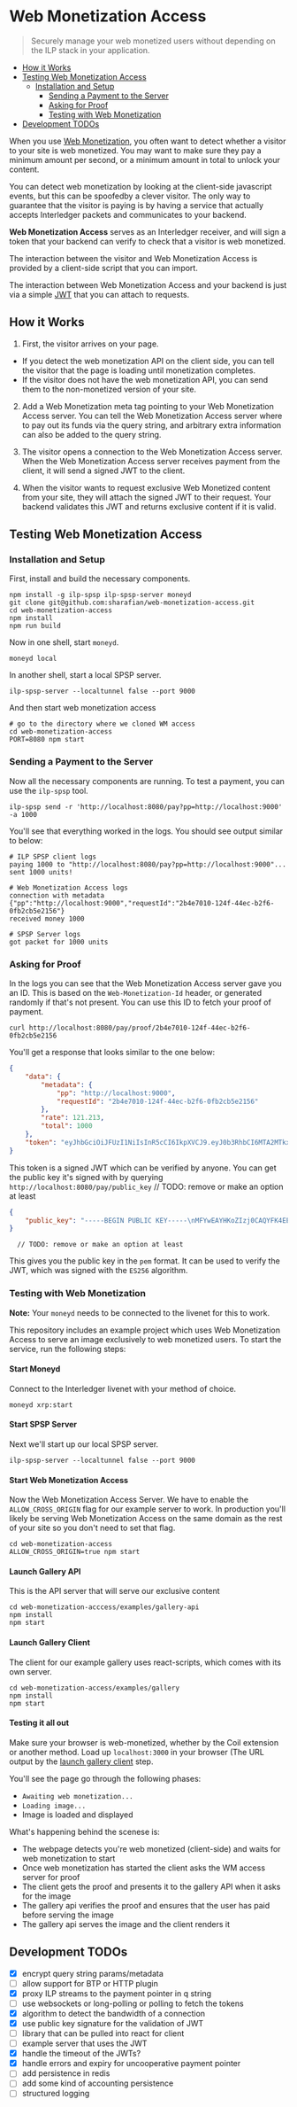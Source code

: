 # Web Monetization Access
> Securely manage your web monetized users without depending on the ILP stack
> in your application.

- [How it Works](#how-it-works)
- [Testing Web Monetization Access](#testing-web-monetization-access)
  - [Installation and Setup](#installation-and-setup)
	- [Sending a Payment to the Server](#sending-a-payment-to-the-server)
	- [Asking for Proof](#asking-for-proof)
	- [Testing with Web Monetization](#testing-with-web-monetization)
- [Development TODOs](#development-todos)

When you use [Web Monetization](https://github.com/interledger/rfcs/blob/master/0028-web-monetization/0028-web-monetization.md), you often want to detect whether a visitor to your site is web monetized. You may want to make sure they pay a minimum amount per second, or a minimum amount in total to unlock your content.

You can detect web monetization by looking at the client-side javascript events, but this can be spoofedby a clever visitor. The only way to guarantee that the visitor is paying is by having a service that actually accepts Interledger packets and communicates to your backend.

**Web Monetization Access** serves as an Interledger receiver, and will sign a token that your backend can verify to check that a visitor is web monetized.

The interaction between the visitor and Web Monetization Access is provided by a client-side script that you can import.

The interaction between Web Monetization Access and your backend is just via a simple [JWT](https://jwt.io) that you can attach to requests.

## How it Works

1. First, the visitor arrives on your page.
  - If you detect the web monetization API on the client side, you can tell the visitor that the page is loading until monetization completes.
  - If the visitor does not have the web monetization API, you can send them to the non-monetized version of your site.

2. Add a Web Monetization meta tag pointing to your Web Monetization Access server. You can tell the Web Monetization Access server where to pay out its funds via the query string, and arbitrary extra information can also be added to the query string.

3. The visitor opens a connection to the Web Monetization Access server. When the Web Monetization Access server receives payment from the client, it will send a signed JWT to the client.

4. When the visitor wants to request exclusive Web Monetized content from your site, they will attach the signed JWT to their request. Your backend validates this JWT and returns exclusive content if it is valid.

## Testing Web Monetization Access

### Installation and Setup

First, install and build the necessary components.

```shell
npm install -g ilp-spsp ilp-spsp-server moneyd
git clone git@github.com:sharafian/web-monetization-access.git
cd web-monetization-access
npm install
npm run build
```

Now in one shell, start `moneyd`.

```shell
moneyd local
```

In another shell, start a local SPSP server.

```shell
ilp-spsp-server --localtunnel false --port 9000
```

And then start web monetization access

```shell
# go to the directory where we cloned WM access
cd web-monetization-access
PORT=8080 npm start
```

### Sending a Payment to the Server

Now all the necessary components are running. To test a payment, you can use the `ilp-spsp` tool.

```shell
ilp-spsp send -r 'http://localhost:8080/pay?pp=http://localhost:9000' -a 1000
```

You'll see that everything worked in the logs. You should see output similar to below:

```shell
# ILP SPSP client logs
paying 1000 to "http://localhost:8080/pay?pp=http://localhost:9000"...
sent 1000 units!

# Web Monetization Access logs
connection with metadata {"pp":"http://localhost:9000","requestId":"2b4e7010-124f-44ec-b2f6-0fb2cb5e2156"}
received money 1000

# SPSP Server logs
got packet for 1000 units
```

### Asking for Proof

In the logs you can see that the Web Monetization Access server gave you an ID. This is based on the `Web-Monetization-Id` header, or generated randomly if that's not present. You can use this ID to fetch your proof of payment.

```shell
curl http://localhost:8080/pay/proof/2b4e7010-124f-44ec-b2f6-0fb2cb5e2156
```

You'll get a response that looks similar to the one below:

```json
{
    "data": {
        "metadata": {
            "pp": "http://localhost:9000",
            "requestId": "2b4e7010-124f-44ec-b2f6-0fb2cb5e2156"
        },
        "rate": 121.213,
        "total": 1000
    },
    "token": "eyJhbGciOiJFUzI1NiIsInR5cCI6IkpXVCJ9.eyJ0b3RhbCI6MTA2MTkxMTA2LCJyYXRlIjoyMTU1MzcuNiwibWV0YWRhdGEiOnsicHAiOiJodHRwOi8vbG9jYWxob3N0OjkwMDAiLCJyZXF1ZXN0SWQiOiI0YmQyMDM5Ny1jZjFhLTRkMjctODg3Mi0xZWFlNTk1MTBiOTUifSwiaWF0IjoxNTYxNTA4ODc3LCJleHAiOjE1NjE1MTE4Nzd9.nL1N1xz1BTqTy-XyDLVyb6wdzfNzOkFUt1aPUVeOIXP3opGQ6vNumbbKsTYAEJ7p86KRnvGVSuz5p64igDZozw"
}
```

This token is a signed JWT which can be verified by anyone. You can get the public key it's signed with by querying `http://localhost:8080/pay/public_key`
      // TODO: remove or make an option at least

```json
{
    "public_key": "-----BEGIN PUBLIC KEY-----\nMFYwEAYHKoZIzj0CAQYFK4EEAAoDQgAElRLGSaC2JyslmL+55TX0QOAQZcrpfnrK\niTzDVw0/Jml93IsoWdVtJrpDzpkvE76qKuxYQh8GS33kx+HCTBGjrA==\n-----END PUBLIC KEY-----\n"
}
```
      // TODO: remove or make an option at least

This gives you the public key in the `pem` format. It can be used to verify the JWT, which was signed with the `ES256` algorithm.

### Testing with Web Monetization

**Note:** Your `moneyd` needs to be connected to the livenet for this to work.

This repository includes an example project which uses Web Monetization Access to serve an image exclusively to web monetized users. To start the service, run the following steps:

#### Start Moneyd

Connect to the Interledger livenet with your method of choice.

```shell
moneyd xrp:start
```

#### Start SPSP Server

Next we'll start up our local SPSP server.

```shell
ilp-spsp-server --localtunnel false --port 9000
```

#### Start Web Monetization Access

Now the Web Monetization Access Server. We have to enable the `ALLOW_CROSS_ORIGIN` flag for our example server to work. In production you'll likely be serving Web Monetization Access on the same domain as the rest of your site so you don't need to set that flag.

```shell
cd web-monetization-access
ALLOW_CROSS_ORIGIN=true npm start
```

#### Launch Gallery API

This is the API server that will serve our exclusive content

```shell
cd web-monetization-acccess/examples/gallery-api
npm install
npm start
```

#### Launch Gallery Client

The client for our example gallery uses react-scripts, which comes with its own server.

```shell
cd web-monetization-access/examples/gallery
npm install
npm start
```

#### Testing it all out

Make sure your browser is web-monetized, whether by the Coil extension or another method. Load up `localhost:3000` in your browser (The URL output by the [launch gallery client](#launch-gallery-client) step.

You'll see the page go through the following phases:

- `Awaiting web monetization...`
- `Loading image...`
- Image is loaded and displayed

What's happening behind the scenese is:

- The webpage detects you're web monetized (client-side) and waits for web monetization to start
- Once web monetization has started the client asks the WM access server for proof
- The client gets the proof and presents it to the gallery API when it asks for the image
- The gallery api verifies the proof and ensures that the user has paid before serving the image
- The gallery api serves the image and the client renders it

## Development TODOs

- [x] encrypt query string params/metadata
- [ ] allow support for BTP or HTTP plugin
- [x] proxy ILP streams to the payment pointer in q string
- [ ] use websockets or long-polling or polling to fetch the tokens
- [x] algorithm to detect the bandwidth of a connection
- [x] use public key signature for the validation of JWT
- [ ] library that can be pulled into react for client
- [ ] example server that uses the JWT
- [x] handle the timeout of the JWTs?
- [x] handle errors and expiry for uncooperative payment pointer
- [ ] add persistence in redis
- [ ] add some kind of accounting persistence
- [ ] structured logging
